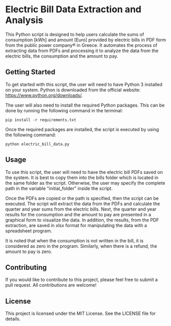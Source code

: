 # Electric Bill Data Extraction and Analysis
This Python script is designed to help users calculate the sums of consumption [kWh] and amount [Euro] provided by electric bills in PDF form from the public power company® in Greece. It automates the process of extracting data from PDFs and processing it to analyze the data from the electric bills, the consumption and the amount to pay.

## Getting Started
To get started with this script, the user will need to have Python 3 installed on your system. Python is downloaded from the official website: https://www.python.org/downloads/.

The user will also need to install the required Python packages. This can be done by running the following command in the terminal:

`pip install -r requirements.txt`

Once the required packages are installed, the script is executed by using the following command:

`python electric_bill_data.py`

## Usage
To use this script, the user will need to have the electric bill PDFs saved on the system. It is best to copy them into the bills folder which is located in the same folder as the script. Otherwise, the user may specify the complete path in the variable "initial_folder" inside the script. 

Once the PDFs are copied or the path is specified, then the script can be executed. The script will extract the data from the PDFs and calculate the quarter and year sums from the electric bills.  Next, the quarter and year results for the consumption and the amount to pay are presented in a graphical form to visualize the data. In addition, the results, from the PDF extraction, are saved in xlsx format for manipulating the data with a spreadsheet program.

It is noted that when the consumption is not written in the bill, it is considered as zero in the program. Similarly, when there is a refund, the amount to pay is zero. 

## Contributing
If you would like to contribute to this project, please feel free to submit a pull request. All contributions are welcome!

## License
This project is licensed under the MIT License. See the LICENSE file for details.
